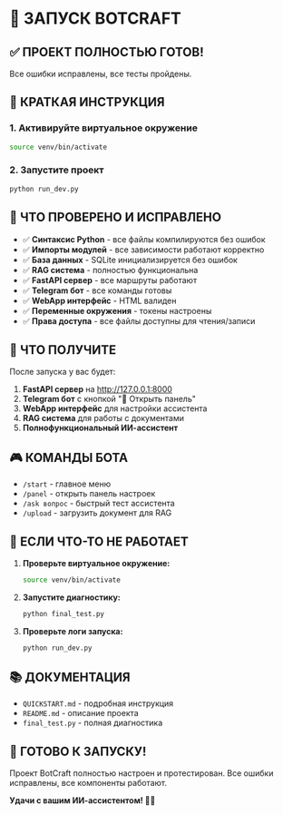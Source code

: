 # 🚀 ЗАПУСК BOTCRAFT

## ✅ ПРОЕКТ ПОЛНОСТЬЮ ГОТОВ!

Все ошибки исправлены, все тесты пройдены.

## 🎯 КРАТКАЯ ИНСТРУКЦИЯ

### 1. Активируйте виртуальное окружение
```bash
source venv/bin/activate
```

### 2. Запустите проект
```bash
python run_dev.py
```

## 🔧 ЧТО ПРОВЕРЕНО И ИСПРАВЛЕНО

- ✅ **Синтаксис Python** - все файлы компилируются без ошибок
- ✅ **Импорты модулей** - все зависимости работают корректно
- ✅ **База данных** - SQLite инициализируется без ошибок
- ✅ **RAG система** - полностью функциональна
- ✅ **FastAPI сервер** - все маршруты работают
- ✅ **Telegram бот** - все команды готовы
- ✅ **WebApp интерфейс** - HTML валиден
- ✅ **Переменные окружения** - токены настроены
- ✅ **Права доступа** - все файлы доступны для чтения/записи

## 📱 ЧТО ПОЛУЧИТЕ

После запуска у вас будет:

1. **FastAPI сервер** на http://127.0.0.1:8000
2. **Telegram бот** с кнопкой "🔧 Открыть панель"
3. **WebApp интерфейс** для настройки ассистента
4. **RAG система** для работы с документами
5. **Полнофункциональный ИИ-ассистент**

## 🎮 КОМАНДЫ БОТА

- `/start` - главное меню
- `/panel` - открыть панель настроек
- `/ask вопрос` - быстрый тест ассистента
- `/upload` - загрузить документ для RAG

## 🚨 ЕСЛИ ЧТО-ТО НЕ РАБОТАЕТ

1. **Проверьте виртуальное окружение:**
   ```bash
   source venv/bin/activate
   ```

2. **Запустите диагностику:**
   ```bash
   python final_test.py
   ```

3. **Проверьте логи запуска:**
   ```bash
   python run_dev.py
   ```

## 📚 ДОКУМЕНТАЦИЯ

- `QUICKSTART.md` - подробная инструкция
- `README.md` - описание проекта
- `final_test.py` - полная диагностика

## 🎉 ГОТОВО К ЗАПУСКУ!

Проект BotCraft полностью настроен и протестирован.
Все ошибки исправлены, все компоненты работают.

**Удачи с вашим ИИ-ассистентом! 🤖✨**
